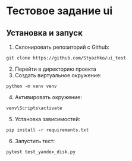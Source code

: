# Тестовое задание ui
## Установка и запуск

1. Склонировать репозиторий с Github:
````
git clone https://github.com/Styazhko/ui_test
````
2. Перейти в директорию проекта
3. Создать виртуальное окружение:
````
python -m venv venv
````
4. Активировать окружение: 
````
venv\Scripts\activate
````
5. Установка зависимостей:
```
pip install -r requirements.txt
```
6. Запустить тест:
```
pytest test_yandex_disk.py
```